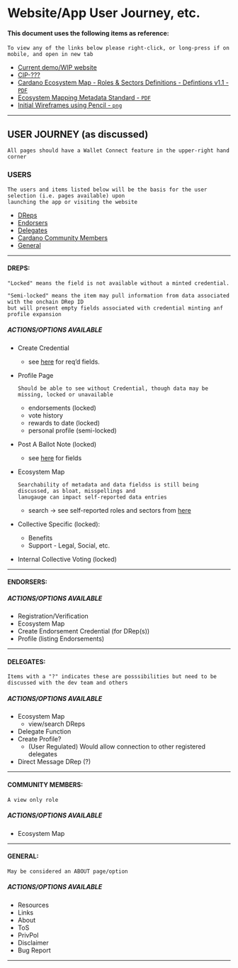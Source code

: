 # Website/App User Journey, etc.
#### This document uses the following items as reference:
```
To view any of the links below please right-click, or long-press if on mobile, and open in new tab
```
- [Current demo/WIP website](https://preview-drep.vercel.app/)
- [CIP-???](https://github.com/Alpine-Oracle/CIPs/tree/CIP-0152/CIP-DRep-Credential)
- [Cardano Ecosystem Map - Roles & Sectors Definitions - Defintions v1.1 - `PDF`](https://github.com/DRep-Collective/Landing/blob/main/docs/projects/website/supporting-files/Cardano%20Ecosystem%20Map%20-%20Roles%20%26%20Sectors%20Definitions%20-%20Defintions%20v1.1.pdf)
- [Ecosystem Mapping Metadata Standard - `PDF`](https://github.com/DRep-Collective/Landing/blob/main/docs/projects/website/supporting-files/Ecosystem%20Mapping%20Metadata%20Standard.pdf)
- [Initial Wireframes using Pencil - `png`](https://github.com/DRep-Collective/Landing/blob/main/docs/projects/website/supporting-files/initial-wireframe-pencil.png)
---

## USER JOURNEY (as discussed)
```
All pages should have a Wallet Connect feature in the upper-right hand corner
```
### USERS
```
The users and items listed below will be the basis for the user selection (i.e. pages available) upon
launching the app or visiting the website
```
- [DReps](https://github.com/DRep-Collective/Landing/blob/main/docs/projects/website/user-journey.md#dreps)
- [Endorsers](https://github.com/DRep-Collective/Landing/blob/main/docs/projects/website/user-journey.md#endorsers)
- [Delegates](https://github.com/DRep-Collective/Landing/blob/main/docs/projects/website/user-journey.md#delegates)
- [Cardano Community Members](https://github.com/DRep-Collective/Landing/blob/main/docs/projects/website/user-journey.md#community-members)
- [General](https://github.com/DRep-Collective/Landing/blob/main/docs/projects/website/user-journey.md#general)

---

#### DREPS:
```
"Locked" means the field is not available without a minted credential.

"Semi-locked" means the item may pull information from data associated with the onchain DRep ID
but will present empty fields associated with credential minting anf profile expansion
```
##### ACTIONS/OPTIONS AVAILABLE
- Create Credential
	- see [here](https://preview-drep.vercel.app/drep/create-credential) for req’d fields.
- Profile Page
  ```
  Should be able to see without Credential, though data may be missing, locked or unavailable
  ```
	- endorsements (locked)
	- vote history
	- rewards to date (locked)
	- personal profile (semi-locked)
- Post A Ballot Note (locked)
	- see [here](https://preview-drep.vercel.app/drep/create-ballot-note) for fields
- Ecosystem Map
  ```
  Searchability of metadata and data fieldss is still being discussed, as bloat, misspellings and
  lanugauge can impact self-reported data entries
  ```
  - search -> see self-reported roles and sectors from [here](https://preview-drep.vercel.app/drep/create-credential)
  
- Collective Specific (locked):
	- Benefits
	- Support - Legal, Social, etc.
- Internal Collective Voting (locked)

---

#### ENDORSERS:

##### ACTIONS/OPTIONS AVAILABLE
- Registration/Verification
- Ecosystem Map
- Create Endorsement Credential (for DRep(s))
- Profile (listing Endorsements)

---

#### DELEGATES:
```
Items with a "?" indicates these are posssibilities but need to be discussed with the dev team and others
```
##### ACTIONS/OPTIONS AVAILABLE
- Ecosystem Map
	- view/search DReps
- Delegate Function
- Create Profile? 
	- (User Regulated) Would allow connection to other registered delegates
- Direct Message DRep (?)

---

#### COMMUNITY MEMBERS:
```
A view only role
```
##### ACTIONS/OPTIONS AVAILABLE
- Ecosystem Map

---

#### GENERAL:
```
May be considered an ABOUT page/option
```
##### ACTIONS/OPTIONS AVAILABLE
- Resources
- Links
- About
- ToS
- PrivPol
- Disclaimer
- Bug Report

---
